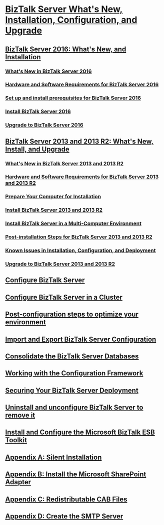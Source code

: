 # [BizTalk Server What's New, Installation, Configuration, and Upgrade](biztalk-server-what-s-new-installation-configuration-and-upgrade.md)
## [BizTalk Server 2016: What's New, and Installation](biztalk-server-2016-what-s-new-and-installation.md)
### [What's New in BizTalk Server 2016](what-s-new-in-biztalk-server-2016.md)
### [Hardware and Software Requirements for BizTalk Server 2016](hardware-and-software-requirements-for-biztalk-server-2016.md)
### [Set up and install prerequisites for BizTalk Server 2016](set-up-and-install-prerequisites-for-biztalk-server-2016.md)
### [Install BizTalk Server 2016](install-biztalk-server-2016.md)
### [Upgrade to BizTalk Server 2016](upgrade-to-biztalk-server-2016.md)
## [BizTalk Server 2013 and 2013 R2: What's New, Install, and Upgrade](biztalk-server-2013-and-2013-r2-what-s-new-install-and-upgrade.md)
### [What's New in BizTalk Server 2013 and 2013 R2](what-s-new-in-biztalk-server-2013-and-2013-r2.md)
### [Hardware and Software Requirements for BizTalk Server 2013 and 2013 R2](hardware-and-software-requirements-for-biztalk-server-2013-and-2013-r2.md)
### [Prepare Your Computer for Installation](prepare-your-computer-for-installation.md)
### [Install BizTalk Server 2013 and 2013 R2](install-biztalk-server-2013-and-2013-r2.md)
### [Install BizTalk Server in a Multi-Computer Environment](install-biztalk-server-in-a-multi-computer-environment.md)
### [Post-installation Steps for BizTalk Server 2013 and 2013 R2](post-installation-steps-for-biztalk-server-2013-and-2013-r2.md)
### [Known Issues in Installation, Configuration, and Deployment](known-issues-in-installation-configuration-and-deployment.md)
### [Upgrade to BizTalk Server 2013 and 2013 R2](upgrade-to-biztalk-server-2013-and-2013-r2.md)
## [Configure BizTalk Server](configure-biztalk-server.md)
## [Configure BizTalk Server in a Cluster](configure-biztalk-server-in-a-cluster.md)
## [Post-configuration steps to optimize your environment](post-configuration-steps-to-optimize-your-environment.md)
## [Import and Export BizTalk Server Configuration](import-and-export-biztalk-server-configuration.md)
## [Consolidate the BizTalk Server Databases](consolidate-the-biztalk-server-databases2.md)
## [Working with the Configuration Framework](working-with-the-configuration-framework.md)
## [Securing Your BizTalk Server Deployment](securing-your-biztalk-server-deployment.md)
## [Uninstall and unconfigure BizTalk Server to remove it](uninstall-and-unconfigure-biztalk-server-to-remove-it.md)
## [Install and Configure the Microsoft BizTalk ESB Toolkit](install-and-configure-the-microsoft-biztalk-esb-toolkit.md)
## [Appendix A: Silent Installation](appendix-a-silent-installation.md)
## [Appendix B: Install the Microsoft SharePoint Adapter](appendix-b-install-the-microsoft-sharepoint-adapter.md)
## [Appendix C: Redistributable CAB Files](appendix-c-redistributable-cab-files.md)
## [Appendix D: Create the SMTP Server](appendix-d-create-the-smtp-server.md)
